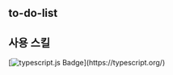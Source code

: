 ## to-do-list
## 사용 스킬
[![typescript.js Badge](https://img.shields.io/badge/TypeScript-3178C6?style=flat&logo=TypeScript&logoColor="white")](https://typescript.org/)
